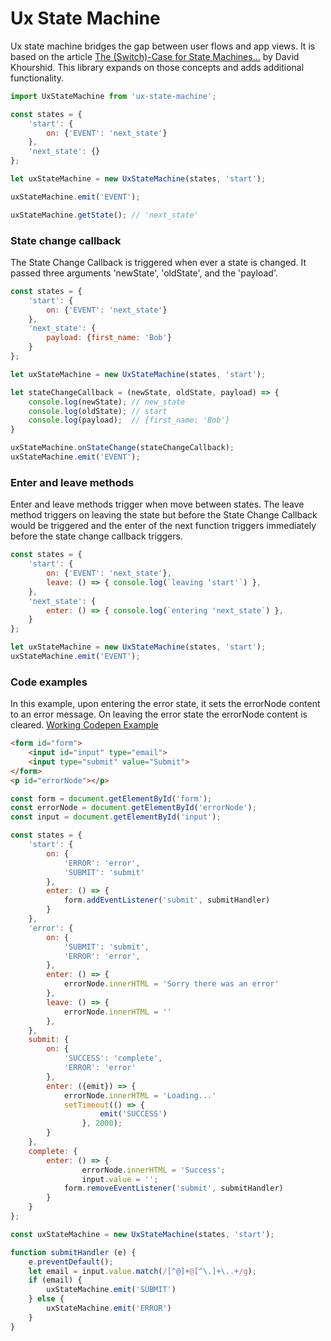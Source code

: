 # Ux State Machine

Ux state machine bridges the gap between user flows and app views. It is based on the article [The (Switch)-Case for State Machines...](https://24ways.org/2018/state-machines-in-user-interfaces/) by David Khourshid. This library expands on those concepts and adds additional functionality.

```javascript
import UxStateMachine from 'ux-state-machine';

const states = {
	'start': {
		on: {'EVENT': 'next_state'}
	},
	'next_state': {}
};

let uxStateMachine = new UxStateMachine(states, 'start');

uxStateMachine.emit('EVENT');

uxStateMachine.getState(); // 'next_state'
```

### State change callback

The State Change Callback is triggered when ever a state is changed. It passed three arguments 'newState', 'oldState', and the 'payload'.

```javascript
const states = {
	'start': {
		on: {'EVENT': 'next_state'}
	},
	'next_state': {
		payload: {first_name: 'Bob'}
	}
};

let uxStateMachine = new UxStateMachine(states, 'start');

let stateChangeCallback = (newState, oldState, payload) => {
	console.log(newState); // new_state
	console.log(oldState); // start
	console.log(payload);  // {first_name: 'Bob'} 
}

uxStateMachine.onStateChange(stateChangeCallback);
uxStateMachine.emit('EVENT');
```

### Enter and leave methods

Enter and leave methods trigger when move between states. The leave method triggers on leaving the state but before the State Change Callback would be triggered and the enter of the next function triggers immediately before the state change callback triggers.

```javascript
const states = {
	'start': {
		on: {'EVENT': 'next_state'},		
		leave: () => { console.log(`leaving 'start'`) },
	},
	'next_state': {
		enter: () => { console.log(`entering 'next_state`) },
	}
};

let uxStateMachine = new UxStateMachine(states, 'start');
uxStateMachine.emit('EVENT');
```

### Code examples

In this example, upon entering the error state, it sets the errorNode content to an error message. On leaving the error state the errorNode content is cleared. [Working Codepen Example](https://codepen.io/adrianjonmiller/details/YzXRBKo)

```html
<form id="form">
	<input id="input" type="email">
	<input type="submit" value="Submit">
</form>
<p id="errorNode"></p>
```

```javascript
const form = document.getElementById('form');
const errorNode = document.getElementById('errorNode');
const input = document.getElementById('input');

const states = {
	'start': {
		on: {
			'ERROR': 'error',
			'SUBMIT': 'submit'
		},
		enter: () => {
			form.addEventListener('submit', submitHandler)
		}
	},
	'error': {
		on: {
			'SUBMIT': 'submit',
			'ERROR': 'error',
		},
		enter: () => {		
			errorNode.innerHTML = 'Sorry there was an error'
		},
		leave: () => { 
			errorNode.innerHTML = ''
		},
	},
	submit: {
		on: {
			'SUCCESS': 'complete',
			'ERROR': 'error'
		},
		enter: ({emit}) => {
			errorNode.innerHTML = 'Loading...'
			setTimeout(() => {
        			emit('SUCCESS')
      			}, 2000);
		}
	},
	complete: {
		enter: () => {
      			errorNode.innerHTML = 'Success';
      			input.value = '';
			form.removeEventListener('submit', submitHandler)
		}
	}
};

const uxStateMachine = new UxStateMachine(states, 'start');

function submitHandler (e) {
	e.preventDefault();
	let email =	input.value.match(/[^@]+@[^\.]+\..+/g);
	if (email) {
		uxStateMachine.emit('SUBMIT')
	} else {
		uxStateMachine.emit('ERROR')
	}
}
```
